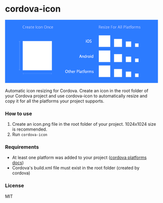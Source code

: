# cordova-icon

<img src="cordova-icon-resize.png"/>

Automatic icon resizing for Cordova. Create an icon in the root folder of your Cordova project and use cordova-icon to automatically resize and copy it for all the platforms your project supports.

### How to use

1. Create an icon.png file in the root folder of your project. 1024x1024 size is recommended.
2. Run ```cordova-icon```

### Requirements

- At least one platform was added to your project ([cordova platforms docs](http://cordova.apache.org/docs/en/3.4.0/guide_platforms_index.md.html#Platform%20Guides))
- Cordova's build.xml file must exist in the root folder (created by cordova)

### License

MIT
